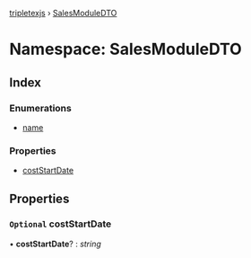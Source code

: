 [tripletexjs](../README.md) › [SalesModuleDTO](salesmoduledto.md)

# Namespace: SalesModuleDTO

## Index

### Enumerations

* [name](../enums/salesmoduledto.name.md)

### Properties

* [costStartDate](salesmoduledto.md#optional-coststartdate)

## Properties

### `Optional` costStartDate

• **costStartDate**? : *string*
